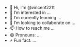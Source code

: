 - 👋 Hi, I’m @vincent221t
- 👀 I’m interested in ...
- 🌱 I’m currently learning ...
- 💞️ I’m looking to collaborate on ...
- 📫 How to reach me ...
- 😄 Pronouns: ...
- ⚡ Fun fact: ...

<!---
vincent221t/vincent221t is a ✨ special ✨ repository because its `README.md` (this file) appears on your GitHub profile.
You can click the Preview link to take a look at your changes.
--->
